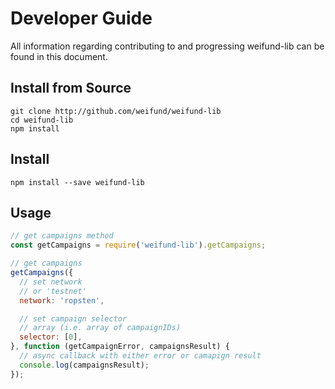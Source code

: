 # Developer Guide

All information regarding contributing to and progressing weifund-lib can be found in this document.

## Install from Source

```
git clone http://github.com/weifund/weifund-lib
cd weifund-lib
npm install
```

## Install

```
npm install --save weifund-lib
```

## Usage

```js
// get campaigns method
const getCampaigns = require('weifund-lib').getCampaigns;

// get campaigns
getCampaigns({
  // set network
  // or 'testnet'
  network: 'ropsten',

  // set campaign selector
  // array (i.e. array of campaignIDs)
  selector: [0],
}, function (getCampaignError, campaignsResult) {
  // async callback with either error or camapign result
  console.log(campaignsResult);
});
```
